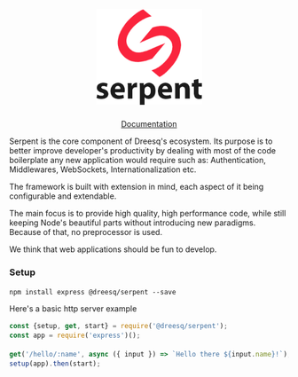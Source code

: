 <p align="center"> 
  <img src="docs/res/logo.png" style="width: 191px;margin-bottom:23px;">
  <br />
  <a href="https://dreesq.github.io/serpent">Documentation</a>
</p>

Serpent is the core component of Dreesq's ecosystem. Its purpose is to better improve developer's productivity by dealing with most of the code boilerplate any new application would require such as: Authentication, Middlewares, WebSockets, Internationalization etc.

The framework is built with extension in mind, each aspect of it being configurable and extendable.

The main focus is to provide high quality, high performance code, while still keeping Node's beautiful parts without introducing new paradigms. Because of that, no preprocessor is used.
 
We think that web applications should be fun to develop.

### Setup

`npm install express @dreesq/serpent --save`

Here's a basic http server example

```js
const {setup, get, start} = require('@dreesq/serpent');
const app = require('express')();

get('/hello/:name', async ({ input }) => `Hello there ${input.name}!`);
setup(app).then(start);
```

